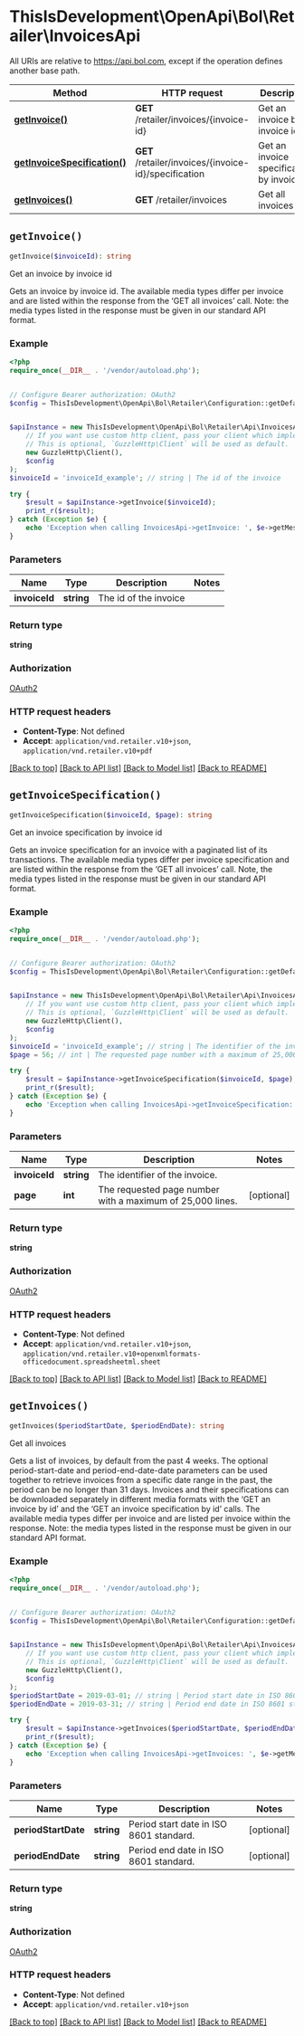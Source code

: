# ThisIsDevelopment\OpenApi\Bol\Retailer\InvoicesApi

All URIs are relative to https://api.bol.com, except if the operation defines another base path.

| Method | HTTP request | Description |
| ------------- | ------------- | ------------- |
| [**getInvoice()**](InvoicesApi.md#getInvoice) | **GET** /retailer/invoices/{invoice-id} | Get an invoice by invoice id |
| [**getInvoiceSpecification()**](InvoicesApi.md#getInvoiceSpecification) | **GET** /retailer/invoices/{invoice-id}/specification | Get an invoice specification by invoice id |
| [**getInvoices()**](InvoicesApi.md#getInvoices) | **GET** /retailer/invoices | Get all invoices |


## `getInvoice()`

```php
getInvoice($invoiceId): string
```

Get an invoice by invoice id

Gets an invoice by invoice id. The available media types differ per invoice and are listed within the response from the ‘GET all invoices’ call. Note: the media types listed in the response must be given in our standard API format.

### Example

```php
<?php
require_once(__DIR__ . '/vendor/autoload.php');


// Configure Bearer authorization: OAuth2
$config = ThisIsDevelopment\OpenApi\Bol\Retailer\Configuration::getDefaultConfiguration()->setAccessToken('YOUR_ACCESS_TOKEN');


$apiInstance = new ThisIsDevelopment\OpenApi\Bol\Retailer\Api\InvoicesApi(
    // If you want use custom http client, pass your client which implements `GuzzleHttp\ClientInterface`.
    // This is optional, `GuzzleHttp\Client` will be used as default.
    new GuzzleHttp\Client(),
    $config
);
$invoiceId = 'invoiceId_example'; // string | The id of the invoice

try {
    $result = $apiInstance->getInvoice($invoiceId);
    print_r($result);
} catch (Exception $e) {
    echo 'Exception when calling InvoicesApi->getInvoice: ', $e->getMessage(), PHP_EOL;
}
```

### Parameters

| Name | Type | Description  | Notes |
| ------------- | ------------- | ------------- | ------------- |
| **invoiceId** | **string**| The id of the invoice | |

### Return type

**string**

### Authorization

[OAuth2](../../README.md#OAuth2)

### HTTP request headers

- **Content-Type**: Not defined
- **Accept**: `application/vnd.retailer.v10+json`, `application/vnd.retailer.v10+pdf`

[[Back to top]](#) [[Back to API list]](../../README.md#endpoints)
[[Back to Model list]](../../README.md#models)
[[Back to README]](../../README.md)

## `getInvoiceSpecification()`

```php
getInvoiceSpecification($invoiceId, $page): string
```

Get an invoice specification by invoice id

Gets an invoice specification for an invoice with a paginated list of its transactions. The available media types differ per invoice specification and are listed within the response from the ‘GET all invoices’ call. Note, the media types listed in the response must be given in our standard API format.

### Example

```php
<?php
require_once(__DIR__ . '/vendor/autoload.php');


// Configure Bearer authorization: OAuth2
$config = ThisIsDevelopment\OpenApi\Bol\Retailer\Configuration::getDefaultConfiguration()->setAccessToken('YOUR_ACCESS_TOKEN');


$apiInstance = new ThisIsDevelopment\OpenApi\Bol\Retailer\Api\InvoicesApi(
    // If you want use custom http client, pass your client which implements `GuzzleHttp\ClientInterface`.
    // This is optional, `GuzzleHttp\Client` will be used as default.
    new GuzzleHttp\Client(),
    $config
);
$invoiceId = 'invoiceId_example'; // string | The identifier of the invoice.
$page = 56; // int | The requested page number with a maximum of 25,000 lines.

try {
    $result = $apiInstance->getInvoiceSpecification($invoiceId, $page);
    print_r($result);
} catch (Exception $e) {
    echo 'Exception when calling InvoicesApi->getInvoiceSpecification: ', $e->getMessage(), PHP_EOL;
}
```

### Parameters

| Name | Type | Description  | Notes |
| ------------- | ------------- | ------------- | ------------- |
| **invoiceId** | **string**| The identifier of the invoice. | |
| **page** | **int**| The requested page number with a maximum of 25,000 lines. | [optional] |

### Return type

**string**

### Authorization

[OAuth2](../../README.md#OAuth2)

### HTTP request headers

- **Content-Type**: Not defined
- **Accept**: `application/vnd.retailer.v10+json`, `application/vnd.retailer.v10+openxmlformats-officedocument.spreadsheetml.sheet`

[[Back to top]](#) [[Back to API list]](../../README.md#endpoints)
[[Back to Model list]](../../README.md#models)
[[Back to README]](../../README.md)

## `getInvoices()`

```php
getInvoices($periodStartDate, $periodEndDate): string
```

Get all invoices

Gets a list of invoices, by default from the past 4 weeks. The optional period-start-date and period-end-date-date parameters can be used together to retrieve invoices from a specific date range in the past, the period can be no longer than 31 days. Invoices and their specifications can be downloaded separately in different media formats with the ‘GET an invoice by id’ and the ‘GET an invoice specification by id’ calls. The available media types differ per invoice and are listed per invoice within the response. Note: the media types listed in the response must be given in our standard API format.

### Example

```php
<?php
require_once(__DIR__ . '/vendor/autoload.php');


// Configure Bearer authorization: OAuth2
$config = ThisIsDevelopment\OpenApi\Bol\Retailer\Configuration::getDefaultConfiguration()->setAccessToken('YOUR_ACCESS_TOKEN');


$apiInstance = new ThisIsDevelopment\OpenApi\Bol\Retailer\Api\InvoicesApi(
    // If you want use custom http client, pass your client which implements `GuzzleHttp\ClientInterface`.
    // This is optional, `GuzzleHttp\Client` will be used as default.
    new GuzzleHttp\Client(),
    $config
);
$periodStartDate = 2019-03-01; // string | Period start date in ISO 8601 standard.
$periodEndDate = 2019-03-31; // string | Period end date in ISO 8601 standard.

try {
    $result = $apiInstance->getInvoices($periodStartDate, $periodEndDate);
    print_r($result);
} catch (Exception $e) {
    echo 'Exception when calling InvoicesApi->getInvoices: ', $e->getMessage(), PHP_EOL;
}
```

### Parameters

| Name | Type | Description  | Notes |
| ------------- | ------------- | ------------- | ------------- |
| **periodStartDate** | **string**| Period start date in ISO 8601 standard. | [optional] |
| **periodEndDate** | **string**| Period end date in ISO 8601 standard. | [optional] |

### Return type

**string**

### Authorization

[OAuth2](../../README.md#OAuth2)

### HTTP request headers

- **Content-Type**: Not defined
- **Accept**: `application/vnd.retailer.v10+json`

[[Back to top]](#) [[Back to API list]](../../README.md#endpoints)
[[Back to Model list]](../../README.md#models)
[[Back to README]](../../README.md)
